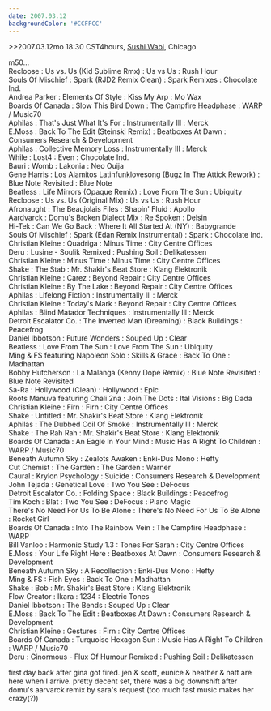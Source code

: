 ```yaml
---
date: 2007.03.12
backgroundColor: '#CCFFCC'
---
```


\>>2007.03.12mo 18:30 CST4hours, [Sushi Wabi](http://www.sushiwabi.com/), Chicago  

m50...  
Recloose : Us vs. Us (Kid Sublime Rmx) : Us vs Us : Rush Hour  
Souls Of Mischief : Spark (RJD2 Remix Clean) : Spark Remixes : Chocolate Ind.  
Andrea Parker : Elements Of Style : Kiss My Arp : Mo Wax  
Boards Of Canada : Slow This Bird Down : The Campfire Headphase : WARP / Music70  
Aphilas : That's Just What It's For : Instrumentally Ill : Merck  
E.Moss : Back To The Edit (Steinski Remix) : Beatboxes At Dawn : Consumers Research & Development  
Aphilas : Collective Memory Loss : Instrumentally Ill : Merck  
While : Lost4 : Even : Chocolate Ind.  
Bauri : Womb : Lakonia : Neo Ouija  
Gene Harris : Los Alamitos Latinfunklovesong (Bugz In The Attick Rework) : Blue Note Revisited : Blue Note  
Beatless : Life Mirrors (Opaque Remix) : Love From The Sun : Ubiquity  
Recloose : Us vs. Us (Original Mix) : Us vs Us : Rush Hour  
Afronaught : The Beaujolais Files : Shapin' Fluid : Apollo  
Aardvarck : Domu's Broken Dialect Mix : Re Spoken : Delsin  
Hi-Tek : Can We Go Back : Where It All Started At (NY) : Babygrande  
Souls Of Mischief : Spark (Edan Remix Instrumental) : Spark : Chocolate Ind.  
Christian Kleine : Quadriga : Minus Time : City Centre Offices  
Deru : Lusine - Soulik Remixed : Pushing Soil : Delikatessen  
Christian Kleine : Minus Time : Minus Time : City Centre Offices  
Shake : The Stab : Mr. Shakir's Beat Store : Klang Elektronik  
Christian Kleine : Carez : Beyond Repair : City Centre Offices  
Christian Kleine : By The Lake : Beyond Repair : City Centre Offices  
Aphilas : Lifelong Fiction : Instrumentally Ill : Merck  
Christian Kleine : Today's Mark : Beyond Repair : City Centre Offices  
Aphilas : Blind Matador Techniques : Instrumentally Ill : Merck  
Detroit Escalator Co. : The Inverted Man (Dreaming) : Black Buildings : Peacefrog  
Daniel Ibbotson : Future Wonders : Souped Up : Clear  
Beatless : Love From The Sun : Love From The Sun : Ubiquity  
Ming & FS featuring Napoleon Solo : Skills & Grace : Back To One : Madhattan  
Bobby Hutcherson : La Malanga (Kenny Dope Remix) : Blue Note Revisited : Blue Note Revisited  
Sa-Ra : Hollywood (Clean) : Hollywood : Epic  
Roots Manuva featuring Chali 2na : Join The Dots : Ital Visions : Big Dada  
Christian Kleine : Firn : Firn : City Centre Offices  
Shake : Untitled : Mr. Shakir's Beat Store : Klang Elektronik  
Aphilas : The Dubbed Coil Of Smoke : Instrumentally Ill : Merck  
Shake : The Rah Rah : Mr. Shakir's Beat Store : Klang Elektronik  
Boards Of Canada : An Eagle In Your Mind : Music Has A Right To Children : WARP / Music70  
Beneath Autumn Sky : Zealots Awaken : Enki-Dus Mono : Hefty  
Cut Chemist : The Garden : The Garden : Warner  
Caural : Krylon Psychology : Suicide : Consumers Research & Development  
John Tejada : Genetical Love : Two You See : DeFocus  
Detroit Escalator Co. : Folding Space : Black Buildings : Peacefrog  
Tim Koch : Blat : Two You See : DeFocus : Piano Magic  
There's No Need For Us To Be Alone : There's No Need For Us To Be Alone : Rocket Girl  
Boards Of Canada : Into The Rainbow Vein : The Campfire Headphase : WARP  
Bill Vanloo : Harmonic Study 1.3 : Tones For Sarah : City Centre Offices  
E.Moss : Your Life Right Here : Beatboxes At Dawn : Consumers Research & Development  
Beneath Autumn Sky : A Recollection : Enki-Dus Mono : Hefty  
Ming & FS : Fish Eyes : Back To One : Madhattan  
Shake : Bob : Mr. Shakir's Beat Store : Klang Elektronik  
Flow Creator : Ikara : 1234 : Electric Tones  
Daniel Ibbotson : The Bends : Souped Up : Clear  
E.Moss : Back To The Edit : Beatboxes At Dawn : Consumers Research & Development  
Christian Kleine : Gestures : Firn : City Centre Offices  
Boards Of Canada : Turquoise Hexagon Sun : Music Has A Right To Children : WARP / Music70  
Deru : Ginormous - Flux Of Humour Remixed : Pushing Soil : Delikatessen  

first day back after gina got fired. jen & scott, eunice & heather & natt are here when I arrive. pretty decent set, there was a big downshift after domu's aarvarck remix by sara's request (too much fast music makes her crazy(?))